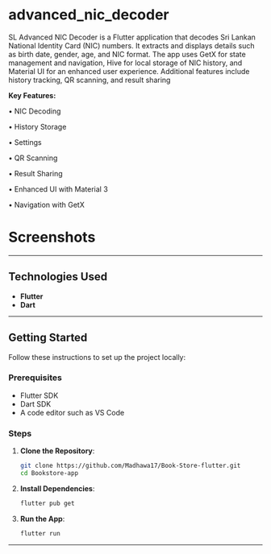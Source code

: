 # advanced_nic_decoder
SL Advanced NIC Decoder is a Flutter application that decodes Sri Lankan National Identity Card (NIC) numbers. It extracts and displays details such as birth date, gender, age, and NIC format. The app uses GetX for state management and navigation, Hive for local storage of NIC history, and Material UI for an enhanced user experience. Additional features include history tracking, QR scanning, and result sharing

**Key Features:**

•	NIC Decoding 

•	History Storage 

•	Settings 

•	QR Scanning 

•	Result Sharing 

•	Enhanced UI with Material 3

•	Navigation with GetX 



# Screenshots
________________________________________


## Technologies Used

- **Flutter**
- **Dart**

---

## Getting Started

Follow these instructions to set up the project locally:

### Prerequisites

- Flutter SDK 
- Dart SDK
- A code editor such as VS Code

### Steps

1. **Clone the Repository**:
   ```bash
   git clone https://github.com/Madhawa17/Book-Store-flutter.git
   cd Bookstore-app
   ```

2. **Install Dependencies**:
   ```bash
   flutter pub get
   ```

3. **Run the App**:
   ```bash
   flutter run
   ```

---
